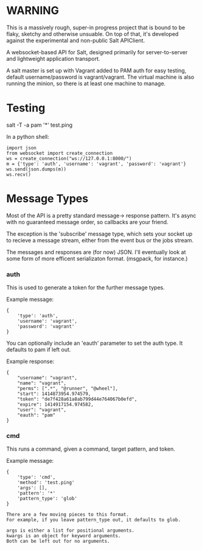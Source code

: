 # WARNING #
This is a massively rough, super-in progress project that is bound to be flaky, sketchy and otherwise unsuable. On top of that, it's developed against the experimental and non-public Salt APIClient.

A websocket-based API for Salt, designed primarily for server-to-server and lightweight application transport.

A salt master is set up with Vagrant added to PAM auth for easy testing, default username/password is vagrant/vagrant. The virtual machine is also running the minion, so there is at least one machine to manage.

# Testing #

salt -T -a pam '*' test.ping

In a python shell:
```
import json
from websocket import create_connection
ws = create_connection("ws://127.0.0.1:8000/")
m = {'type': 'auth', 'username': 'vagrant', 'password': 'vagrant'}
ws.send(json.dumps(m))
ws.recv()
```


# Message Types #
Most of the API is a pretty standard message-> response pattern. It's async with no guaranteed message order, so callbacks are your friend.

The exception is the 'subscribe' message type, which sets your socket up to recieve a message stream, either from the event bus or the jobs stream.

The messages and responses are (for now) JSON. I'll eventually look at some form of more efficent serializaton format. (msgpack, for instance.)

### auth ###
This is used to generate a token for the further message types.

Example message:
```
{ 
	'type': 'auth',
	'username': 'vagrant',
	'password': 'vagrant'
}
```
You can optionally include an 'eauth' parameter to set the auth type.
It defaults to pam if left out.

Example response:
```
{
	"username": "vagrant",
	"name": "vagrant",
	"perms": [".*", "@runner", "@wheel"],
	"start": 1414873954.974579,
	"token": "de7f428a61a8ab799d44e764067b0efd",
	"expire": 1414917154.974582,
	"user": "vagrant",
	"eauth": "pam"
}
```

### cmd ###
This runs a command, given a command, target pattern, and token.

Example message:
```
{
	'type': 'cmd',
	'method': 'test.ping'
	'args': [],
	'pattern': '*'
	'pattern_type': 'glob'
}

There are a few moving pieces to this format.
For example, if you leave pattern_type out, it defaults to glob.

args is either a list for positional arguments.
kwargs is an object for keyword arguments.
Both can be left out for no arguments.